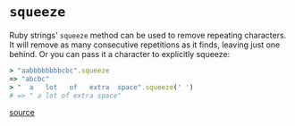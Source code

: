 # `squeeze`

Ruby strings' `squeeze` method can be used to remove repeating characters. It
will remove as many consecutive repetitions as it finds, leaving just one
behind. Or you can pass it a character to explicitly squeeze:

```ruby
> "aabbbbbbbbcbc".squeeze
=> "abcbc"
> "  a   lot   of   extra  space".squeeze(' ')
# => " a lot of extra space"
```

[source](https://apidock.com/ruby/String/squeeze)
